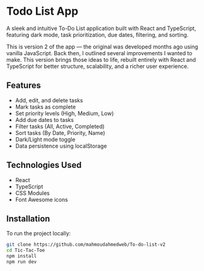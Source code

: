# Todo List App

A sleek and intuitive To-Do List application built with React and TypeScript, featuring dark mode, task prioritization, due dates, filtering, and sorting.

This is version 2 of the app — the original was developed months ago using vanilla JavaScript. Back then, I outlined several improvements I wanted to make. This version brings those ideas to life, rebuilt entirely with React and TypeScript for better structure, scalability, and a richer user experience.

## Features

- Add, edit, and delete tasks
- Mark tasks as complete
- Set priority levels (High, Medium, Low)
- Add due dates to tasks
- Filter tasks (All, Active, Completed)
- Sort tasks (By Date, Priority, Name)
- Dark/Light mode toggle
- Data persistence using localStorage

## Technologies Used

- React
- TypeScript
- CSS Modules
- Font Awesome icons

## Installation

To run the project locally:

```bash
git clone https://github.com/mahmoudahmedweb/To-do-list-v2
cd Tic-Tac-Toe
npm install
npm run dev
```
